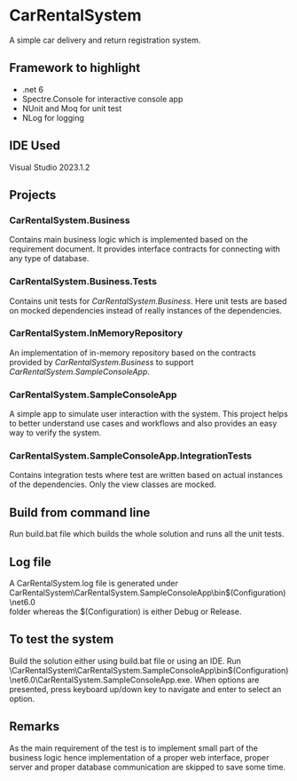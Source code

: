 # CarRentalSystem
A simple car delivery and return registration system.

## Framework to highlight
* .net 6
* Spectre.Console for interactive console app
* NUnit and Moq for unit test
* NLog for logging

## IDE Used
Visual Studio 2023.1.2

## Projects
### CarRentalSystem.Business
Contains main business logic which is implemented based on the requirement document. It provides interface contracts for 
connecting with any type of database.

### CarRentalSystem.Business.Tests
Contains unit tests for _CarRentalSystem.Business_. Here unit tests are based on mocked dependencies instead of really 
instances of the dependencies.

### CarRentalSystem.InMemoryRepository
An implementation of in-memory repository based on the contracts provided by _CarRentalSystem.Business_ to support
_CarRentalSystem.SampleConsoleApp_.

### CarRentalSystem.SampleConsoleApp
A simple app to simulate user interaction with the system. This project helps to better understand use cases and 
workflows and also provides an easy way to verify the system.

### CarRentalSystem.SampleConsoleApp.IntegrationTests
Contains integration tests where test are written based on actual instances of the dependencies. Only the view classes
are mocked.

## Build from command line
Run build.bat file which builds the whole solution and runs all the unit tests.

## Log file 
A CarRentalSystem.log file is generated under CarRentalSystem\CarRentalSystem.SampleConsoleApp\bin\$(Configuration)\net6.0\
folder whereas the $(Configuration) is either Debug or Release.

## To test the system
Build the solution either using build.bat file or using an IDE. Run \CarRentalSystem\CarRentalSystem.SampleConsoleApp\bin\$(Configuration)\net6.0\CarRentalSystem.SampleConsoleApp.exe.
When options are presented, press keyboard up/down key to navigate and enter to select an option.

## Remarks
As the main requirement of the test is to implement small part of the business logic hence implementation of a proper
web interface, proper server and proper database communication are skipped to save some time.
